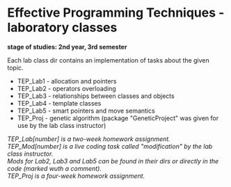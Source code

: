 # Effective Programming Techniques - laboratory classes
__stage of studies: 2nd year, 3rd semester__

Each lab class dir contains an implementation of tasks about the given topic.

* TEP_Lab1 - allocation and pointers
* TEP_Lab2 - operators overloading
* TEP_Lab3 - relationships between classes and objects
* TEP_Lab4 - template classes
* TEP_Lab5 - smart pointers and move semantics
* TEP_Proj - genetic algorithm (package "GeneticProject" was given for use by the lab class instructor)

_TEP\_Lab[number] is a two-week homework assignment.<br>_
_TEP\_Mod[number] is a live coding task called "modification" by the lab class instructor.<br>_
_Mods for Lab2, Lab3 and Lab5 can be found in their dirs or directly in the code (marked wuth a comment).<br>_
_TEP_Proj is a four-week homework assignment._
